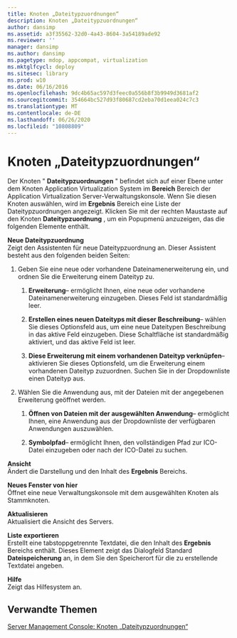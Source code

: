 ```yaml
---
title: Knoten „Dateitypzuordnungen“
description: Knoten „Dateitypzuordnungen“
author: dansimp
ms.assetid: a3f35562-32d0-4a43-8604-3a54189ade92
ms.reviewer: ''
manager: dansimp
ms.author: dansimp
ms.pagetype: mdop, appcompat, virtualization
ms.mktglfcycl: deploy
ms.sitesec: library
ms.prod: w10
ms.date: 06/16/2016
ms.openlocfilehash: 9dc4b65ac597d3feec0a556b8f3b9949d3681af2
ms.sourcegitcommit: 354664bc527d93f80687cd2eba70d1eea024c7c3
ms.translationtype: MT
ms.contentlocale: de-DE
ms.lasthandoff: 06/26/2020
ms.locfileid: "10808809"
---
```

# Knoten „Dateitypzuordnungen“


Der Knoten " **Dateitypzuordnungen** " befindet sich auf einer Ebene unter dem Knoten Application Virtualization System im **Bereich** Bereich der Application Virtualization Server-Verwaltungskonsole. Wenn Sie diesen Knoten auswählen, wird im **Ergebnis** Bereich eine Liste der Dateitypzuordnungen angezeigt. Klicken Sie mit der rechten Maustaste auf den Knoten **Dateitypzuordnung** , um ein Popupmenü anzuzeigen, das die folgenden Elemente enthält.

<a href="" id="new-file-type-association"></a>**Neue Dateitypzuordnung**  
Zeigt den Assistenten für neue Dateitypzuordnung an. Dieser Assistent besteht aus den folgenden beiden Seiten:

1.  Geben Sie eine neue oder vorhandene Dateinamenerweiterung ein, und ordnen Sie die Erweiterung einem Dateityp zu.

    1.  **Erweiterung**– ermöglicht Ihnen, eine neue oder vorhandene Dateinamenerweiterung einzugeben. Dieses Feld ist standardmäßig leer.

    2.  **Erstellen eines neuen Dateityps mit dieser Beschreibung**– wählen Sie dieses Optionsfeld aus, um eine neue Dateitypen Beschreibung in das aktive Feld einzugeben. Diese Schaltfläche ist standardmäßig aktiviert, und das aktive Feld ist leer.

    3.  **Diese Erweiterung mit einem vorhandenen Dateityp verknüpfen**– aktivieren Sie dieses Optionsfeld, um die Erweiterung einem vorhandenen Dateityp zuzuordnen. Suchen Sie in der Dropdownliste einen Dateityp aus.

2.  Wählen Sie die Anwendung aus, mit der Dateien mit der angegebenen Erweiterung geöffnet werden.

    1.  **Öffnen von Dateien mit der ausgewählten Anwendung**– ermöglicht Ihnen, eine Anwendung aus der Dropdownliste der verfügbaren Anwendungen auszuwählen.

    2.  **Symbolpfad**– ermöglicht Ihnen, den vollständigen Pfad zur ICO-Datei einzugeben oder nach der ICO-Datei zu suchen.

<a href="" id="view"></a>**Ansicht**  
Ändert die Darstellung und den Inhalt des **Ergebnis** Bereichs.

<a href="" id="new-window-from-here"></a>**Neues Fenster von hier**  
Öffnet eine neue Verwaltungskonsole mit dem ausgewählten Knoten als Stammknoten.

<a href="" id="refresh"></a>**Aktualisieren**  
Aktualisiert die Ansicht des Servers.

<a href="" id="export-list"></a>**Liste exportieren**  
Erstellt eine tabstoppgetrennte Textdatei, die den Inhalt des **Ergebnis** Bereichs enthält. Dieses Element zeigt das Dialogfeld Standard **Dateispeicherung** an, in dem Sie den Speicherort für die zu erstellende Textdatei angeben.

<a href="" id="help"></a>**Hilfe**  
Zeigt das Hilfesystem an.

## Verwandte Themen


[Server Management Console: Knoten „Dateitypzuordnungen“](server-management-console-file-type-associations-node.md)

 

 





